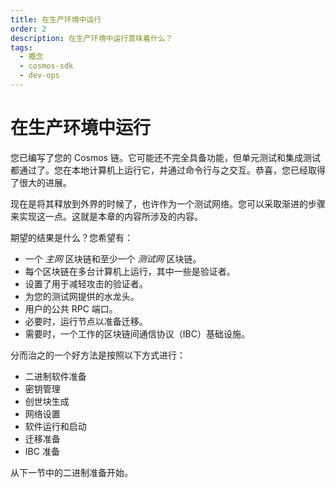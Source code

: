 ```yaml
---
title: 在生产环境中运行
order: 2
description: 在生产环境中运行意味着什么？
tags:
  - 概念
  - cosmos-sdk
  - dev-ops
---
```


# 在生产环境中运行

您已编写了您的 Cosmos 链。它可能还不完全具备功能，但单元测试和集成测试都通过了。您在本地计算机上运行它，并通过命令行与之交互。恭喜，您已经取得了很大的进展。

现在是将其释放到外界的时候了，也许作为一个测试网络。您可以采取渐进的步骤来实现这一点。这就是本章的内容所涉及的内容。

期望的结果是什么？您希望有：

* 一个 _主网_ 区块链和至少一个 _测试网_ 区块链。
* 每个区块链在多台计算机上运行，其中一些是验证者。
* 设置了用于减轻攻击的验证者。
* 为您的测试网提供的水龙头。
* 用户的公共 RPC 端口。
* 必要时，运行节点以准备迁移。
* 需要时，一个工作的区块链间通信协议（IBC）基础设施。

分而治之的一个好方法是按照以下方式进行：

* 二进制软件准备
* 密钥管理
* 创世块生成
* 网络设置
* 软件运行和启动
* 迁移准备
* IBC 准备

从下一节中的二进制准备开始。